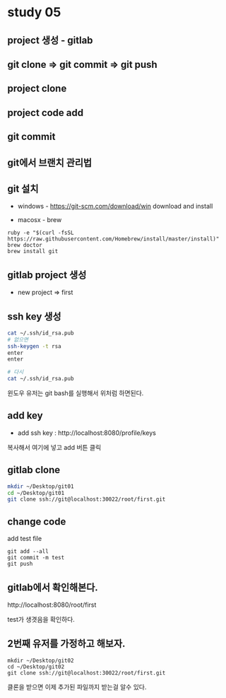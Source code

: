 # study 05

## project 생성  - gitlab

## git clone => git commit => git push 

## project clone 

## project code add 

## git commit 

## git에서 브랜치 관리법

## git 설치 

* windows - https://git-scm.com/download/win download and install 

* macosx - brew
```
ruby -e "$(curl -fsSL https://raw.githubusercontent.com/Homebrew/install/master/install)"
brew doctor
brew install git
```


## gitlab project 생성

* new project => first

## ssh key 생성 

```bash
cat ~/.ssh/id_rsa.pub
# 없으면 
ssh-keygen -t rsa
enter
enter 

# 다시 
cat ~/.ssh/id_rsa.pub
```

윈도우 유저는 git bash를 실행해서 위처럼 하면된다.

## add key 
* add ssh key  :   http://localhost:8080/profile/keys 

복사해서 여기에 넣고 add 버튼 클릭

## gitlab clone
```bash
mkdir ~/Desktop/git01
cd ~/Desktop/git01
git clone ssh://git@localhost:30022/root/first.git
```

## change code 

add test file 
```
git add --all 
git commit -m test
git push 
```

## gitlab에서 확인해본다. 

http://localhost:8080/root/first

test가 생겻음을 확인하다.

## 2번째 유저를 가정하고 해보자. 
```
mkdir ~/Desktop/git02
cd ~/Desktop/git02
git clone ssh://git@localhost:30022/root/first.git
```

클론을 받으면 이제 추가된 파일까지 받는걸 알수 있다.


